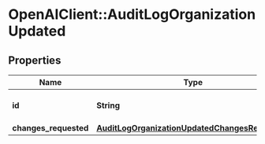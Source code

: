 # OpenAIClient::AuditLogOrganizationUpdated

## Properties
Name | Type | Description | Notes
------------ | ------------- | ------------- | -------------
**id** | **String** | The organization ID. | [optional] 
**changes_requested** | [**AuditLogOrganizationUpdatedChangesRequested**](AuditLogOrganizationUpdatedChangesRequested.md) |  | [optional] 

